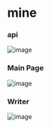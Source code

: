 # mine
 
### api
![image](https://github.com/user-attachments/assets/32320d3d-aa3f-4658-a22f-6597529716fc)

### Main Page
![image](https://github.com/user-attachments/assets/d8d73fe0-7668-4838-9d46-47eff3dde9ae)

### Writer
![image](https://github.com/user-attachments/assets/1a9709e9-7bd6-45df-8d0f-eb79c1f3bfa9)
